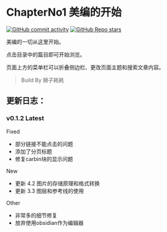 # ChapterNo1 美编的开始
[![GitHub commit activity](https://img.shields.io/github/commit-activity/t/szhhwh/jingji_LayoutTutorial?style=flat-square)](https://github.com/szhhwh/jingji_LayoutTutorial)
[![GitHub Repo stars](https://img.shields.io/github/stars/szhhwh/jingji_LayoutTutorial?style=flat-square)](https://github.com/szhhwh/jingji_LayoutTutorial)

美编的一切从这里开始。

点击目录中的篇目即可开始浏览。

页面上方的菜单栏可以折叠侧边栏、更改页面主题和搜索文章内容。

> Build By 狮子耗耗

## 更新日志：
### v0.1.2 Latest
Fixed
- 部分链接不能点击的问题
- 添加了分页标题
- 修复carbin块的显示问题

New
- 更新 4.2 图片的存储原理和格式转换
- 更新 3.3 图层和参考线的使用

Other
- 非常多的细节修复
- 放弃使用obsidian作为编辑器